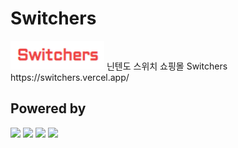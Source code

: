 # Switchers

<img src="./img/logo.png" width="150" />  
닌텐도 스위치 쇼핑몰 Switchers
https://switchers.vercel.app/

## Powered by

<img src="https://img.shields.io/badge/Next.js-000000?style=for-the-badge&logo=nextdotjs&logoColor=white" />  
<img src="https://img.shields.io/badge/typescript-%23007ACC.svg?style=for-the-badge&logo=typescript&logoColor=white" />  
<img src="https://img.shields.io/badge/tailwindcss-%2338B2AC.svg?style=for-the-badge&logo=tailwind-css&logoColor=white" />  
<img src="https://img.shields.io/badge/mongodb-47A248?style=for-the-badge&logo=mongodb&logoColor=white" />
